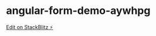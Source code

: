 # angular-form-demo-aywhpg

[Edit on StackBlitz ⚡️](https://stackblitz.com/edit/angular-form-demo-aywhpg)